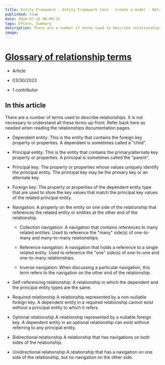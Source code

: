 ```yaml
---
title: Entity Framework - Entity Framework Core - Create a model - Relationships - Glossary
published: true
date: 2024-07-16 06:09:32
tags: EFCore, Summary
description: There are a number of terms used to describe relationships. It is not necessary to understand all these terms up-front. Refer back here as needed when reading the relationships documentation pages.
image:
---
```

# [Glossary of relationship terms](https://learn.microsoft.com/en-us/ef/core/modeling/relationships/glossary)

  - Article

  - 03/30/2023

  - 1 contributor

## In this article

There are a number of terms used to describe relationships. It is not necessary to understand all these terms up-front. Refer back here as needed when reading the relationships documentation pages.

- Dependent entity: This is the entity that contains the foreign key property or properties. A dependent is sometimes called a "child".

- Principal entity: This is the entity that contains the primary/alternate key property or properties. A principal is sometimes called the "parent".

- Principal key: The property or properties whose values uniquely identify the principal entity. The principal key may be the primary key or an alternate key.

- Foreign key: The property or properties of the dependent entity type that are used to store the key values that match the principal key values of the related principal entity.

- Navigation: A property on the entity on one side of the relationship that references the related entity or entities at the other end of the relationship.

  - Collection navigation: A navigation that contains references to many related entities. Used to reference the "many" side(s) of one-to-many and many-to-many relationships.

  - Reference navigation: A navigation that holds a reference to a single related entity. Used to reference the "one" side(s) of one-to-one and one-to-many relationships.

  - Inverse navigation: When discussing a particular navigation, this term refers to the navigation on the other end of the relationship.

- Self-referencing relationship: A relationship in which the dependent and the principal entity types are the same.

- Required relationship A relationship represented by a non-nullable foreign key. A dependent entity in a required relationship cannot exist without a principal entity to which it refers.

- Optional relationship A relationship represented by a nullable foreign key. A dependent entity in an optional relationship can exist without referring to any principal entity.

- Bidirectional relationship A relationship that has navigations on both sides of the relationship.

- Unidirectional relationship A relationship that has a navigation on one side of the relationship, but no navigation on the other side.